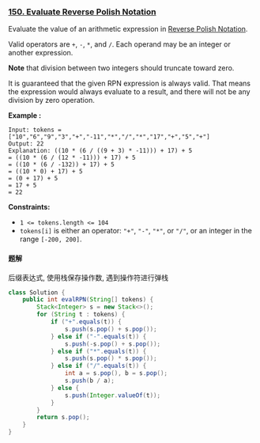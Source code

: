### [150. Evaluate Reverse Polish Notation](https://leetcode.com/problems/evaluate-reverse-polish-notation/)

Evaluate the value of an arithmetic expression in [Reverse Polish Notation](http://en.wikipedia.org/wiki/Reverse_Polish_notation).

Valid operators are `+`, `-`, `*`, and `/`. Each operand may be an integer or another expression.

**Note** that division between two integers should truncate toward zero.

It is guaranteed that the given RPN expression is always valid. That means the expression would always evaluate to a result, and there will not be any division by zero operation.

 

**Example :**

```
Input: tokens = ["10","6","9","3","+","-11","*","/","*","17","+","5","+"]
Output: 22
Explanation: ((10 * (6 / ((9 + 3) * -11))) + 17) + 5
= ((10 * (6 / (12 * -11))) + 17) + 5
= ((10 * (6 / -132)) + 17) + 5
= ((10 * 0) + 17) + 5
= (0 + 17) + 5
= 17 + 5
= 22
```

**Constraints:**

- `1 <= tokens.length <= 104`
- `tokens[i]` is either an operator: `"+"`, `"-"`, `"*"`, or `"/"`, or an integer in the range `[-200, 200]`.

#### 题解
后缀表达式, 使用栈保存操作数, 遇到操作符进行弹栈
```java
class Solution {
    public int evalRPN(String[] tokens) {
        Stack<Integer> s = new Stack<>();
        for (String t : tokens) {
            if ("+".equals(t)) {
                s.push(s.pop() + s.pop());
            } else if ("-".equals(t)) {
                s.push(-s.pop() + s.pop());
            } else if ("*".equals(t)) {
                s.push(s.pop() * s.pop());
            } else if ("/".equals(t)) {
                int a = s.pop(), b = s.pop();
                s.push(b / a);
            } else {
                s.push(Integer.valueOf(t));
            }
        }
        return s.pop();
    }
}
```
